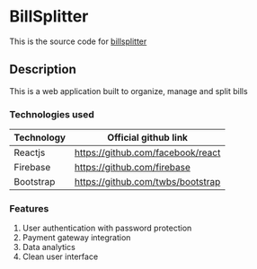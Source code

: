 # BillSplitter
This is the source code for [billsplitter](https://splits.web.app/)

## Description

This is a web application built to organize, manage and split bills

### Technologies used

| Technology | Official github link |
| ------------- | ------------- |
| Reactjs | https://github.com/facebook/react  |
| Firebase  | https://github.com/firebase  |
| Bootstrap | https://github.com/twbs/bootstrap  |

### Features

1. User authentication with password protection <br/>
2. Payment gateway integration <br/>
3. Data analytics <br/>
3. Clean user interface <br/> 
